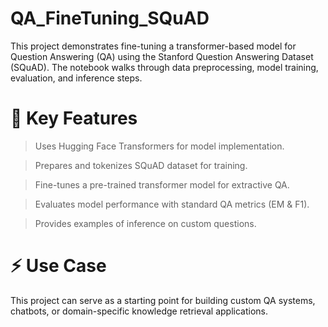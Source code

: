 # QA_FineTuning_SQuAD
This project demonstrates fine-tuning a transformer-based model for Question Answering (QA) using the Stanford Question Answering Dataset (SQuAD). The notebook walks through data preprocessing, model training, evaluation, and inference steps.
# 🔹 Key Features
> Uses Hugging Face Transformers for model implementation.

>	Prepares and tokenizes SQuAD dataset for training.

>	Fine-tunes a pre-trained transformer model for extractive QA.

>	Evaluates model performance with standard QA metrics (EM & F1).

>	Provides examples of inference on custom questions.

# ⚡ Use Case
This project can serve as a starting point for building custom QA systems, chatbots, or domain-specific knowledge retrieval applications.
